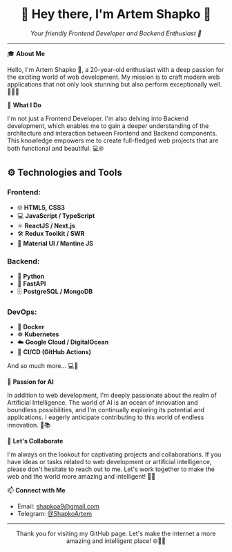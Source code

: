 <div align="center">
  <h1>👋 Hey there, I'm Artem Shapko 🚀</h1>
  <p><em>Your friendly Frontend Developer and Backend Enthusiast 🌟</em></p>
</div>

---

🎓 **About Me**

Hello, I'm Artem Shapko 🚀, a 20-year-old enthusiast with a deep passion for the exciting world of web development. My mission is to craft modern web applications that not only look stunning but also perform exceptionally well. 🎨💡🚀

🔨 **What I Do**

I'm not just a Frontend Developer. I'm also delving into Backend development, which enables me to gain a deeper understanding of the architecture and interaction between Frontend and Backend components. This knowledge empowers me to create full-fledged web projects that are both functional and beautiful. 💻🌐

## ⚙️ Technologies and Tools

### Frontend:
- 🌐 **HTML5, CSS3**
- 💻 **JavaScript / TypeScript**
- ⚛️ **ReactJS / Next.js**
- 🛠 **Redux Toolkit / SWR**
- 🎨 **Material UI / Mantine JS**

### Backend:
- 🐍 **Python**
- 🚀 **FastAPI**
- 🗄 **PostgreSQL / MongoDB**

### DevOps:
- 🐳 **Docker**
- ☸️ **Kubernetes**
- ☁️ **Google Cloud / DigitalOcean**
- 🔄 **CI/CD (GitHub Actions)**


And so much more... 💻🔧

🤖 **Passion for AI**

In addition to web development, I'm deeply passionate about the realm of Artificial Intelligence. The world of AI is an ocean of innovation and boundless possibilities, and I'm continually exploring its potential and applications. I eagerly anticipate contributing to this world of endless innovation. 🤖📚

🤝 **Let's Collaborate**

I'm always on the lookout for captivating projects and collaborations. If you have ideas or tasks related to web development or artificial intelligence, please don't hesitate to reach out to me. Let's work together to make the web and the world more amazing and intelligent! 🤝💼

📫 **Connect with Me**

- Email: [shapkoa9@gmail.com](mailto:shapkoa9@gmail.com)
- Telegram: [@ShapkoArtem](https://t.me/ShapkoArtem)

---

<div align="center">
  <p>Thank you for visiting my GitHub page. Let's make the internet a more amazing and intelligent place! 🌐🌟🤖</p>
</div>
